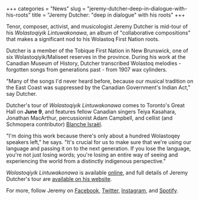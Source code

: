 +++
categories = "News"
slug = "jeremy-dutcher-deep-in-dialogue-with-his-roots"
title = "Jeremy Dutcher: &quot;deep in dialogue&quot; with his roots"
+++

Tenor, composer, activist, and musicologist Jeremy Dutcher is mid-tour of his *Wolastoqiyik Lintuwakonawa*, an album of "collaborative compositions" that makes a significant nod to his Wolastoq First Nation roots.

Dutcher is a member of the Tobique First Nation in New Brunswick, one of six Wolastoqiyik/Maliseet reserves in the province. During his work at the Canadian Museum of History, Dutcher transcribed Wolastoq melodies - forgotten songs from generations past - from 1907 wax cylinders.

"Many of the songs I'd never heard before, because our musical tradition on the East Coast was suppressed by the Canadian Government's Indian Act," say Dutcher. 

Dutcher's tour of *Wolastoqiyik Lintuwakonawa* comes to Toronto's Great Hall on **June 9**, and features fellow Canadian singers Teiya Kasahara, Jonathan MacArthur, percussionist Adam Campbell, and cellist (and Schmopera contributor) [Blanche Israël](/authors/blanche-israel/). 

"I'm doing this work because there's only about a hundred Wolastoqey speakers left," he says. "It's crucial for us to make sure that we're using our language and passing it on to the next generation. If you lose the language, you're not just losing words; you're losing an entire way of seeing and experiencing the world from a distinctly indigenous perspective."

*Wolastoqiyik Lintuwakonawa* is available [online](https://www.smarturl.it/jeremydutcher), and full details of Jeremy Dutcher's tour are [available on his website](https://jeremydutcher.com/tour/).

For more, follow Jeremy on [Facebook](https://www.facebook.com/jdutchermusic/), [Twitter](https://twitter.com/jdutchermusic), [Instagram](https://www.instagram.com/jdutchermusic/), and [Spotify](https://open.spotify.com/artist/0QisUuu0cbcoOod1lBVf0f?si=lT7hi02DSSyppgAFAERg_Q).
